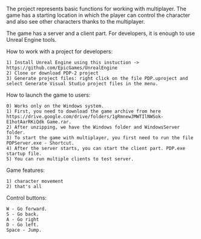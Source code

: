 The project represents basic functions for working with multiplayer. The game has a starting location in which the player can control the character 
and also see other characters thanks to the multiplayer. 

The game has a server and a client part. For developers, it is enough to use Unreal Engine tools.

How to work with a project for developers:

    1) Install Unreal Engine using this instuction -> 
    https://github.com/EpicGames/UnrealEngine
    2) Clone or download PDP-2 project
    3) Generate project files: right click on the file PDP.uproject and 
    select Generate Visual Studio project files in the menu.
    
How to launch the game to users:

    0) Works only on the Windows system.
    1) First, you need to download the game archive from here 
    https://drive.google.com/drive/folders/1gRmnewJMWTIlNWSok-E1hotAarRKiQdk Game.rar.
    2) After unzipping, we have the Windows folder and WindowsServer folder.
    3) To start the game with multiplayer, you first need to run the file PDPServer.exe - Shortcut.
    4) After the server starts, you can start the client part. PDP.exe startup file.
    5) You can run multiple clients to test server.
    
Game features:

    1) character movement
    2) that's all
    
Control buttons:

    W - Go forward.
    S - Go back.
    A - Go right
    D - Go left.
    Space - Jump.


